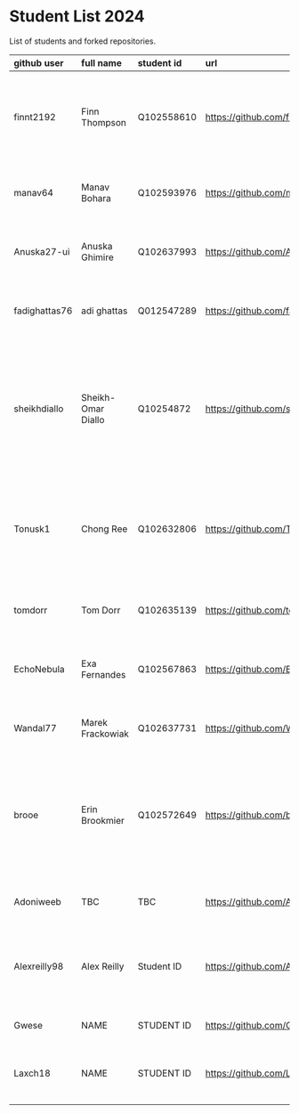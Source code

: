 # Student List 2024

List of students and forked repositories.

|github user| full name | student id | url| progress |
|:----------|:-----------|:-----------|:----|:----
| finnt2192| Finn Thompson |	Q102558610   |  https://github.com/finnt2192/COM304_FOUNDATION_1  | some prior experience , no notes 8/10 <br>nothing 19/11/2024<br>nothing 02/12/2024|
| manav64 | Manav Bohara | Q102593976   | https://github.com/manav64/COM304_FOUNDATION_1 |none 8/10 <br>nothing 19/11/2024<br>nothing 02/12/2024    |
| Anuska27-ui| Anuska Ghimire |Q102637993   |https://github.com/Anuska27-ui/COM304_FOUNDATION_1 |none 8/10<br>nothing 19/11/2024<br>nothing 02/12/2024    |
| fadighattas76| adi ghattas |	Q012547289   | https://github.com/fadighattas76/COM304_FOUNDATION_1  | none 8/10<br>nothing 19/11/2024<br>nothing 02/12/2024   |
| sheikhdiallo   | Sheikh-Omar Diallo |	Q10254872   |  https://github.com/sheikhdiallo/COM304_FOUNDATION_1 | no prior experience, some notes 8/10<br>some notes sessions 1-4 - (look at formatting) 19/11/2024<br>nothing more 02/12/2024   |
| Tonusk1  | Chong Ree| Q102632806   | https://github.com/Tonusk1/COM304_FOUNDATION_1  | prior experience but no further notes 8/10<br>nothing 19/11/2024<br>nothing 02/12/2024    |
| tomdorr  | Tom Dorr | 	Q102635139    | https://github.com/tomdorr/COM304_FOUNDATION_1 | none 8/10<br>nothing 19/11/2024<br>nothing 02/12/2024   |
| EchoNebula  | Exa Fernandes |	Q102567863    | https://github.com/EchoNebula/COM304_FOUNDATION_1  |none 8/10<br>nothing 19/11/2024<br>nothing 02/12/2024    |
| Wandal77  |  Marek Frackowiak | 	Q102637731    |https://github.com/Wandal77/COM304_FOUNDATION_1 | none 8/10<br>nothing 19/11/2024<br>nothing 02/12/2024   |
| brooe   |Erin Brookmier    | Q102572649   | https://github.com/brooe/COM304  | some notes 8/10<br>good notes session 1 but nothing after 19/11/2024<br>nothing more 02/12/2024   |
| Adoniweeb    | TBC   | TBC   | https://github.com/Adoniweeb/COM304_FOUNDATION_1/tree/main  |  none 8/10<br>nothing 19/11/2024<br>nothing 02/12/2024  |
| Alexreilly98    | Alex Reilly  | Student ID   |https://github.com/Alexreilly98/COM304_FOUNDATION_1   | project plan but no notes 19/11/2024<br>nothing more 02/12/2024  |
| Gwese    | NAME   | STUDENT ID   |https://github.com/Gwese/COM304_FOUNDATION_1   | nothing 19/11/2024<br>nothing 02/12/2024   |
| Laxch18    | NAME   |STUDENT ID    | https://github.com/Laxch18/COM304_FOUNDATION_1  | nothing 19/11/2024<br>nothing 02/12/2024   |
|   |    |    |   |    |
|   |    |    |   |    |

